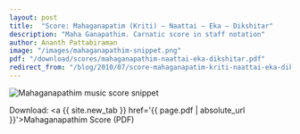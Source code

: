 ```yaml
---
layout: post
title:  "Score: Mahaganapatim (Kriti) – Naattai – Eka – Dikshitar"
description: "Maha Ganapathim. Carnatic score in staff notation"
author: Ananth Pattabiraman
image: "/images/mahaganapathim-snippet.png"
pdf: "/download/scores/mahaganapathim-naattai-eka-dikshitar.pdf" 
redirect_from: "/blog/2010/07/score-mahaganapatim-kriti-naattai-eka-dikshitar/"
---
```


<img class="img-fluid" src='{{ page.image | absolute_url }}' alt='Mahaganapathim music score snippet' />

<script type="application/ld+json">
{
  "@context": "http://schema.org/",
  "@type": "DigitalDocument",
  "name": "Music score of Mahaganapathim, Nata ragam",
  "author": "Ananth Pattabiraman",
  "ContentUrl": "{{ page.pdf | absolute_url }}",
  "InLanguage": "English",
  "isFamilyFriendly": True,
  "keywords": [ "Carnatic Music", "Music Score", "Notation", "Composition", "Maha Ganapathim", "Dikshitar" ]
}
</script>
Download:
<a {{ site.new_tab }} href='{{ page.pdf | absolute_url }}'>Mahaganapathim Score (PDF)</a>

